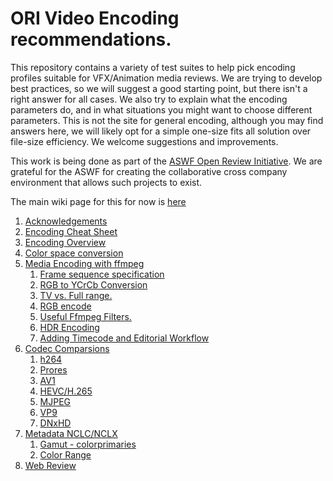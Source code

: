 # ORI Video Encoding recommendations.

This repository contains a variety of test suites to help pick encoding profiles suitable for VFX/Animation media reviews.
We are trying to develop best practices, so we will suggest a good starting point, but there isn't a right answer for all cases. We also try to explain what the encoding parameters do, and in what situations you might want to choose different parameters.
This is not the site for general encoding, although you may find answers here, we will likely opt for a simple one-size fits all solution over file-size efficiency.
We welcome suggestions and improvements.

This work is being done as part of the [ASWF Open Review Initiative](https://openreviewinitiative.org/). We are grateful for the ASWF for creating the collaborative cross company environment that allows such projects to exist.

The main wiki page for this for now is [here](https://wiki.aswf.io/pages/viewpage.action?pageId=16031068)

1. [Acknowledgements](#Acknowledgements)
2. [Encoding Cheat Sheet](Quickstart.html)
3. [Encoding Overview](Encoding.html#Encoding-Overview)
4. [Color space conversion](ColorPreservation.html#Color-space-conversion)
5. [Media Encoding with ffmpeg](ColorPreservation.html#encodestart)
    1. [Frame sequence specification](FfmpegInputs.html)
	2. [RGB to YCrCb Conversion](ColorPreservation.html#yuv)
	3. [TV vs. Full range.](ColorPreservation.html#tvfull)
	4. [RGB encode](RGBEncoding.html)
	5. [Useful Ffmpeg Filters.](OtherFfmpegArgs.html)
	6. [HDR Encoding](HDR_Encoding.html)
	7. [Adding Timecode and Editorial Workflow](EditorialWorkflow.html)
6. [Codec Comparsions](Encoding.html#encode)
	1. [h264](Encodeh264.html)
	2. [Prores](EncodeProres.html)
	3. [AV1](EncodeAv1.html)
	4. [HEVC/H.265](EncodeHevc.html)
	5. [MJPEG](EncodeMJPEG.html)
	6. [VP9](EncodeVP9.html)
	7. [DNxHD](EncodeDNXHD.html)
7. [Metadata NCLC/NCLX](ColorPreservation.html#nclc)
	1. [Gamut - colorprimaries](ColorPreservation.html#gamut)
	2. [Color Range](ColorPreservation.html#range)
8. [Web Review](ColorPreservation.html#webreview)
